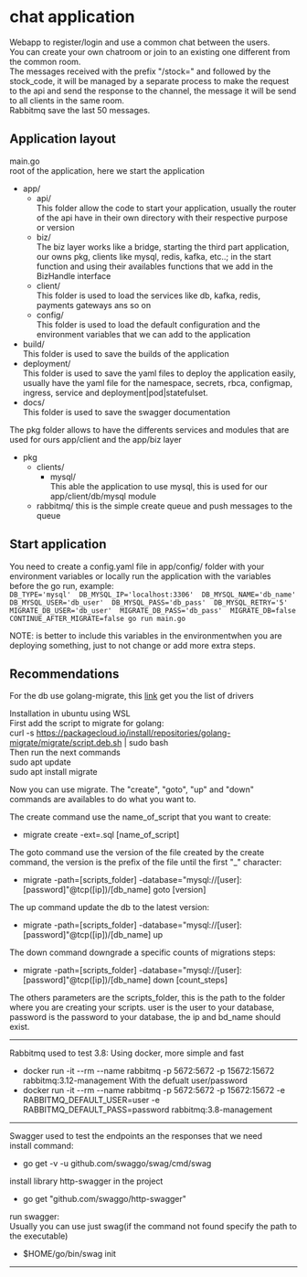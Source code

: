# chat application
Webapp to register/login and use a common chat between the users.<br>
You can create your own chatroom or join to an existing one different from the common room.<br>
The messages received with the prefix "/stock=" and followed by the stock_code, it will be managed by a separate process to make the request to the api and send the response to the channel, the message it will be send to all clients in the same room.<br>
Rabbitmq save the last 50 messages.<br>

## Application layout
main.go <br>
root of the application, here we start the application <br>
- app/<br>
    - api/<br>
        This folder allow the code to start your application, usually the router of the api have in their own directory with their respective purpose or version 
    - biz/<br>
        The biz layer works like a bridge, starting the third part application, our owns pkg, clients like mysql, redis, kafka, etc..; in the start function and using their availables functions that we add in the BizHandle interface
    - client/<br>
        This folder is used to load the services like db, kafka, redis, payments gateways ans so on
    - config/<br>
        This folder is used to load the default configuration and the environment variables that we can add to the application
- build/<br>
    This folder is used to save the builds of the application
- deployment/<br>
    This folder is used to save the yaml files to deploy the application easily, usually have the yaml file for the namespace, secrets, rbca, configmap, ingress, service and deployment|pod|statefulset.
- docs/<br>
    This folder is used to save the swagger documentation<br>

The pkg folder allows to have the differents services and modules that are used for ours app/client and the app/biz layer
- pkg
    - clients/
        - mysql/<br>
            This able the application to use mysql, this is used for our app/client/db/mysql module
    - rabbitmq/
        this is the simple create queue and push messages to the queue




## Start application
You need to create a config.yaml file in app/config/ folder with your environment variables or locally 
run the application with the variables before the go run, example: <br>
`DB_TYPE='mysql' 
DB_MYSQL_IP='localhost:3306' 
DB_MYSQL_NAME='db_name' 
DB_MYSQL_USER='db_user' 
DB_MYSQL_PASS='db_pass' 
DB_MYSQL_RETRY='5' 
MIGRATE_DB_USER='db_user' 
MIGRATE_DB_PASS='db_pass' 
MIGRATE_DB=false 
CONTINUE_AFTER_MIGRATE=false go run main.go`

NOTE: is better to include this variables in the environmentwhen you are deploying something, just to not change or add more extra steps.



## Recommendations
For the db use golang-migrate, this [link](https://github.com/golang-migrate/migrate) get you the list of drivers <br>

Installation in ubuntu using WSL<br>
First add the script to migrate for golang:<br>
    curl -s https://packagecloud.io/install/repositories/golang-migrate/migrate/script.deb.sh | sudo bash<br>
Then run the next commands<br>
    sudo apt update <br>
    sudo apt install migrate <br> 

Now you can use migrate. The "create", "goto", "up" and "down" commands are availables to do what you want to.<br>

The create command use the name_of_script that you want to create:<br> 
- migrate create -ext=.sql [name_of_script] <br>

The goto command use the version of the file created by the create command, the version is the prefix of the file until the first "_" character:<br>
- migrate -path=[scripts_folder] -database="mysql://[user]:[password]"@tcp([ip])/[db_name] goto [version]<br>

The up command update the db to the latest version:<br>
- migrate -path=[scripts_folder] -database="mysql://[user]:[password]"@tcp([ip])/[db_name] up <br>

The down command downgrade a specific counts of migrations steps:<br>
- migrate -path=[scripts_folder] -database="mysql://[user]:[password]"@tcp([ip])/[db_name] down [count_steps]<br>

The others parameters are the scripts_folder, this is the path to the folder where you are creating your scripts. user is the user to your database, password is the password to your database, the ip and bd_name should exist.<br>

---

Rabbitmq used to test 3.8:
Using docker, more simple and fast <br>
- docker run -it --rm --name rabbitmq -p 5672:5672 -p 15672:15672 rabbitmq:3.12-management
With the defualt user/password
- docker run -it --rm --name rabbitmq -p 5672:5672 -p 15672:15672 -e RABBITMQ_DEFAULT_USER=user -e RABBITMQ_DEFAULT_PASS=password rabbitmq:3.8-management

--- 

Swagger used to test the endpoints an the responses that we need<br>
install command: <br>
- go get -v -u github.com/swaggo/swag/cmd/swag

install library http-swagger in the project 
- go get "github.com/swaggo/http-swagger"

run swagger: <br>
Usually you can use just swag(if the command not found specify the path to the executable)
- $HOME/go/bin/swag init

---

